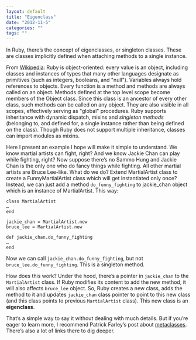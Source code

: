 ```yaml
---
layout: default
title: "Eigenclass"
date: "2012-11-5"
categories: ""
tags: ""
---
```

In Ruby, there’s the concept of eigenclasses, or singleton classes. These are classes implicitly defined when attaching methods to a single instance.

From [Wikipedia](http://en.wikipedia.org/wiki/Ruby_(programming_language)):
Ruby is object-oriented: every value is an object, including classes and instances of types that many other languages designate as primitives (such as integers, booleans, and "null"). Variables always hold references to objects. Every function is a method and methods are always called on an object. Methods defined at the top level scope become members of the Object class. Since this class is an ancestor of every other class, such methods can be called on any object. They are also visible in all scopes, effectively serving as "global" procedures. Ruby supports inheritance with dynamic dispatch, mixins and _singleton methods_ (belonging to, and defined for, a single instance rather than being defined on the class). Though Ruby does not support multiple inheritance, classes can import modules as mixins.

Here I present an example I hope will make it simple to understand. We know martial artists can fight, right? And we know Jackie Chan can play while fighting, right? Now suppose there’s no Sammo Hung and Jackie Chan is the only one who do fancy things while fighting. All other martial artists are Bruce Lee-like. What do we do? Extend MartialArtist class to create a FunnyMartialArtist class which will get instantiated only once? Instead, we can just add a method `do_funny_fighting` to jackie_chan object which is an instance of MartialArtist. This way:

    class MartialArtist
    …
    end
    
    jackie_chan = MartialArtist.new
    bruce_lee = MartialArtist.new
    
    def jackie_chan.do_funny_fighting
    …
    end

Now we can call `jackie_chan.do_funny_fighting`, but not `bruce_lee.do_funny_fighting`. This is a singleton method.

How does this work? Under the hood, there’s a pointer in `jackie_chan` to the `MartialArtist` class. If Ruby modifies its content to add the new method, it will also affects `bruce_lee` object. So, Ruby creates a new class, adds the method to it and updates `jackie_chan` class pointer to point to this new class (and this class points to previous `MartialArtist` class). This new class is an **eigenclass**.

That’s a simple way to say it without dealing with much details. But if you’re eager to learn more, I recommend Patrick Farley’s post about [metaclasses](http://www.klankboomklang.com/2007/10/05/the-metaclass/). There’s also a lot of links there to dig deeper.
